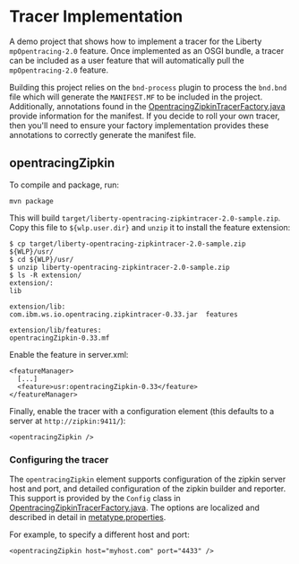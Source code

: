 # Tracer Implementation

A demo project that shows how to implement a tracer for the Liberty `mpOpentracing-2.0` feature.
Once implemented as an OSGI bundle, a tracer can be included as a user feature that will automatically
pull the `mpOpentracing-2.0` feature. 

Building this project relies on the `bnd-process` plugin to process the `bnd.bnd` file which will generate
the `MANIFEST.MF` to be included in the project. Additionally, annotations found in the [OpentracingZipkinTracerFactory.java](src/main/java/com/ibm/ws/opentracing/zipkin/OpentracingZipkinTracerFactory.java)
provide information for the manifest. If you decide to roll your own tracer, then you'll need to ensure your factory
implementation provides these annotations to correctly generate the manifest file.

## opentracingZipkin

To compile and package, run:

    mvn package

This will build `target/liberty-opentracing-zipkintracer-2.0-sample.zip`. Copy this file to `${wlp.user.dir}`
and `unzip` it to install the feature extension:

    $ cp target/liberty-opentracing-zipkintracer-2.0-sample.zip ${WLP}/usr/
    $ cd ${WLP}/usr/
    $ unzip liberty-opentracing-zipkintracer-2.0-sample.zip
    $ ls -R extension/
    extension/:
    lib
    
    extension/lib:
    com.ibm.ws.io.opentracing.zipkintracer-0.33.jar  features
    
    extension/lib/features:
    opentracingZipkin-0.33.mf

Enable the feature in server.xml:

    <featureManager>
      [...]
      <feature>usr:opentracingZipkin-0.33</feature>
    </featureManager>

Finally, enable the tracer with a configuration element (this defaults to a server at `http://zipkin:9411/`):

    <opentracingZipkin />

### Configuring the tracer

The `opentracingZipkin` element supports configuration of the zipkin server host and port,
and detailed configuration of the zipkin builder and reporter. This support is provided by
the `Config` class in [OpentracingZipkinTracerFactory.java](src/main/java/com/ibm/ws/opentracing/zipkin/OpentracingZipkinTracerFactory.java).
The options are localized and described in detail in [metatype.properties](src/main/resources/OSGI-INF/i10n/metatype.properties).

For example, to specify a different host and port:

    <opentracingZipkin host="myhost.com" port="4433" />
